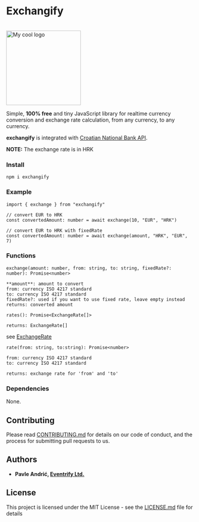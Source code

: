 
# Exchangify

<br/>
<img src="https://res.cloudinary.com/disqnsnwa/image/upload/v1526634764/exchangify_logo.png" alt="My cool logo" width="200" height="200" />
<br/>

Simple, **100% free** and tiny JavaScript library for realtime currency conversion and exchange rate calculation, from any currency, to any currency.

**exchangify** is integrated with [Croatian National Bank API](https://api.hnb.hr/). 

**NOTE:** The exchange rate is in HRK

### Install

```
npm i exchangify
```

### Example

```
import { exchange } from "exchangify"

// convert EUR to HRK
const convertedAmount: number = await exchange(10, "EUR", "HRK")

// convert EUR to HRK with fixedRate
const convertedAmount: number = await exchange(amount, "HRK", "EUR", 7)
```

### Functions
```
exchange(amount: number, from: string, to: string, fixedRate?: number): Promise<number>

**amount**: amount to convert
from: currency ISO 4217 standard
to: currency ISO 4217 standard
fixedRate?: used if you want to use fixed rate, leave empty instead
returns: converted amount 
```
```
rates(): Promise<ExchangeRate[]>

returns: ExchangeRate[]

```
see [ExchangeRate](https://github.com/eventrifydev/exchangify/blob/master/src/ExchangeRate.ts)

```
rate(from: string, to:string): Promise<number>

from: currency ISO 4217 standard
to: currency ISO 4217 standard

returns: exchange rate for 'from' and 'to'
```

### Dependencies
None.

## Contributing

Please read [CONTRIBUTING.md](https://gist.github.com/PurpleBooth/b24679402957c63ec426) for details on our code of conduct, and the process for submitting pull requests to us.


## Authors

* **Pavle Andrić, [Eventrify Ltd.](https://get2.events)**

## License

This project is licensed under the MIT License - see the [LICENSE.md](LICENSE.md) file for details

